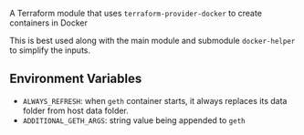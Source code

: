 A Terraform module that uses `terraform-provider-docker` to create containers in Docker

This is best used along with the main module and submodule `docker-helper` to simplify the inputs.

## Environment Variables

* `ALWAYS_REFRESH`: when `geth` container starts, it always replaces its data folder from host data folder.
* `ADDITIONAL_GETH_ARGS`: string value being appended to `geth`